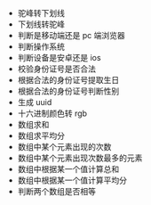 + 驼峰转下划线
+ 下划线转驼峰
+ 判断是移动端还是 pc 端浏览器
+ 判断操作系统
+ 判断设备是安卓还是 ios
+ 校验身份证号是否合法
+ 根据合法的身份证号提取生日
+ 根据合法的身份证号判断性别
+ 生成 uuid
+ 十六进制颜色转 rgb
+ 数组求和
+ 数组求平均分
+ 数组中某个元素出现的次数
+ 数组中某个元素出现次数最多的元素
+ 数组中根据某一个值计算总和
+ 数组中根据某一个值计算平均分
+ 判断两个数组是否相等


